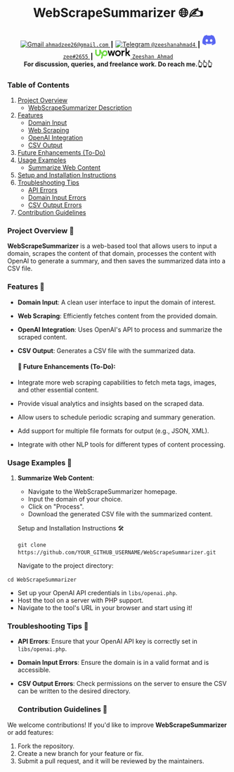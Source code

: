 <h1 align="center">WebScrapeSummarizer 🌐✍️</h1>

<div align="center">
  <a href="https://mail.google.com/mail/u/?authuser=ahmadzee26@gmail.com">
    <img alt="Gmail" width="30px" src="https://edent.github.io/SuperTinyIcons/images/svg/gmail.svg" />
    <code>ahmadzee26@gmail.com</code>
  </a>
  <span> ┃ </span>
  
  <a href="https://t.me/zeeshanahmad4">
    <img alt="Telegram" width="30px" src="https://edent.github.io/SuperTinyIcons/images/svg/telegram.svg" />
    <code>@zeeshanahmad4</code>
  </a>
  <span> ┃ </span>
  
  <a href="https://discord.com">
    <img alt="Discord" width="30px" src="https://github.com/Zeeshanahmad4/RealEstateMate-WhatsApp-Group-Management-Bot/blob/main/discord-icon-svgrepo-com.svg" />
    <code>zee#2655</code>
  </a>
  <span> ┃ </span>
  
  <a href="https://www.upwork.com/freelancers/zeeshanahmad291">
    <img alt="Upwork" width="80px" src="https://github.com/Zeeshanahmad4/Zeeshanahmad4/blob/main/upwork.svg" />
    <code>Zeeshan Ahmad</code>
  </a>
  
  <br />
  <strong>For discussion, queries, and freelance work. Do reach me.👆👆👆</strong>
</div>

### Table of Contents

1. [Project Overview](https://github.com/Zeeshanahmad4/WebScrapeSummarizer#project-overview-)
    - [WebScrapeSummarizer Description](https://github.com/Zeeshanahmad4/WebScrapeSummarizer#project-overview-)
2. [Features](https://github.com/Zeeshanahmad4/WebScrapeSummarizer#features-)
    - [Domain Input](https://github.com/Zeeshanahmad4/WebScrapeSummarizer#features-)
    - [Web Scraping](https://github.com/Zeeshanahmad4/WebScrapeSummarizer#features-)
    - [OpenAI Integration](https://github.com/Zeeshanahmad4/WebScrapeSummarizer#features-)
    - [CSV Output](https://github.com/Zeeshanahmad4/WebScrapeSummarizer#features-)
3. [Future Enhancements (To-Do)](https://github.com/Zeeshanahmad4/WebScrapeSummarizer#-future-enhancements-to-do)
4. [Usage Examples](https://github.com/Zeeshanahmad4/WebScrapeSummarizer#usage-examples-)
    - [Summarize Web Content](https://github.com/Zeeshanahmad4/WebScrapeSummarizer#usage-examples-)
5. [Setup and Installation Instructions](https://github.com/YOUR_GITHUB_USERNAME/WebScrapeSummarizer.git)
6. [Troubleshooting Tips](https://github.com/Zeeshanahmad4/WebScrapeSummarizer#troubleshooting-tips-)
    - [API Errors](https://github.com/Zeeshanahmad4/WebScrapeSummarizer#troubleshooting-tips-)
    - [Domain Input Errors](https://github.com/Zeeshanahmad4/WebScrapeSummarizer#troubleshooting-tips-)
    - [CSV Output Errors](https://github.com/Zeeshanahmad4/WebScrapeSummarizer#troubleshooting-tips-)
7. [Contribution Guidelines](https://github.com/Zeeshanahmad4/WebScrapeSummarizer#contribution-guidelines-)


### Project Overview 📑

**WebScrapeSummarizer** is a web-based tool that allows users to input a domain, scrapes the content of that domain, processes the content with OpenAI to generate a summary, and then saves the summarized data into a CSV file.

### Features 🌟

- **Domain Input**: A clean user interface to input the domain of interest.
- **Web Scraping**: Efficiently fetches content from the provided domain.
- **OpenAI Integration**: Uses OpenAI's API to process and summarize the scraped content.
- **CSV Output**: Generates a CSV file with the summarized data.

  #### 🚀 Future Enhancements (To-Do):

- Integrate more web scraping capabilities to fetch meta tags, images, and other essential content.
- Provide visual analytics and insights based on the scraped data.
- Allow users to schedule periodic scraping and summary generation.
- Add support for multiple file formats for output (e.g., JSON, XML).
- Integrate with other NLP tools for different types of content processing.


### Usage Examples 📖

1. **Summarize Web Content**:
    - Navigate to the WebScrapeSummarizer homepage.
    - Input the domain of your choice.
    - Click on "Process".
    - Download the generated CSV file with the summarized content.


   Setup and Installation Instructions 🛠️

   ```git clone https://github.com/YOUR_GITHUB_USERNAME/WebScrapeSummarizer.git ```
   
   Navigate to the project directory:
   
  ```cd WebScrapeSummarizer ```

- Set up your OpenAI API credentials in `libs/openai.php`.
- Host the tool on a server with PHP support.
- Navigate to the tool's URL in your browser and start using it!

 ### Troubleshooting Tips 🚫

 - **API Errors**: Ensure that your OpenAI API key is correctly set in `libs/openai.php`.
- **Domain Input Errors**: Ensure the domain is in a valid format and is accessible.
- **CSV Output Errors**: Check permissions on the server to ensure the CSV can be written to the desired directory.


  ### Contribution Guidelines 🤝

We welcome contributions! If you'd like to improve **WebScrapeSummarizer** or add features:

1. Fork the repository.
2. Create a new branch for your feature or fix.
3. Submit a pull request, and it will be reviewed by the maintainers.

